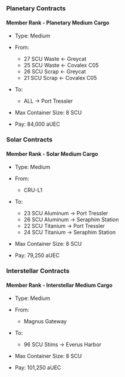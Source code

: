 ### Planetary Contracts
#### Member Rank - Planetary Medium Cargo
- Type: Medium

- From:
	- 27 SCU Waste <- Greycat
	- 25 SCU Waste <- Covalex C05
	- 26 SCU Scrap <- Greycat
	- 21 SCU Scrap <- Covalex C05

- To: 
	- ALL -> Port Tressler

- Max Container Size: 8 SCU

- Pay: 84,000 aUEC

### Solar Contracts
#### Member Rank - Solar Medium Cargo
- Type: Medium

- From:
	- CRU-L1

- To:
	- 23 SCU Aluminum -> Port Tressler
	- 26 SCU Aluminum -> Seraphim Station
	- 22 SCU Titanium -> Port Tressler
	- 24 SCU Titanium -> Seraphim Station

- Max Container Size: 8 SCU

- Pay: 79,250 aUEC

### Interstellar Contracts

#### Member Rank - Interstellar Medium Cargo
- Type: Medium

- From:
	- Magnus Gateway

- To:
	- 96 SCU Stims -> Everus Harbor

- Max Container Size: 8 SCU

- Pay: 101,250 aUEC